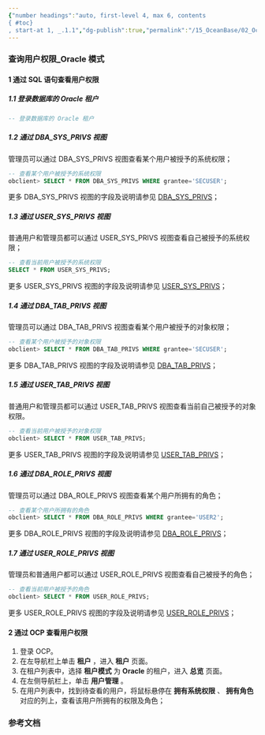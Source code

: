 ```yaml
---
{"number headings":"auto, first-level 4, max 6, contents
{ #toc}
, start-at 1, _.1.1","dg-publish":true,"permalink":"/15_OceanBase/02_OceanBase 基本操作/集群和多租户管理/租户管理/管理用户和权限/查询用户权限_Oracle 模式/","dgPassFrontmatter":true}
---
```



### 查询用户权限_Oracle 模式

#### 1 通过 SQL 语句查看用户权限
##### 1.1 登录数据库的 Oracle 租户
```sql
-- 登录数据库的 Oracle 租户

```
##### 1.2 通过 DBA_SYS_PRIVS 视图
管理员可以通过 DBA_SYS_PRIVS 视图查看某个用户被授予的系统权限；
```sql
-- 查看某个用户被授予的系统权限
obclient> SELECT * FROM DBA_SYS_PRIVS WHERE grantee='SECUSER';
```
更多 DBA_SYS_PRIVS 视图的字段及说明请参见 [DBA_SYS_PRIVS](https://www.oceanbase.com/docs/enterprise-oceanbase-database-cn-10000000000945052)；

##### 1.3 通过 USER_SYS_PRIVS 视图
普通用户和管理员都可以通过 USER_SYS_PRIVS 视图查看自己被授予的系统权限；
```sql
-- 查看当前用户被授予的系统权限
SELECT * FROM USER_SYS_PRIVS;
```
更多 USER_SYS_PRIVS 视图的字段及说明请参见 [USER_SYS_PRIVS](https://www.oceanbase.com/docs/enterprise-oceanbase-database-cn-10000000000945125)；

##### 1.4 通过 DBA_TAB_PRIVS 视图
管理员可以通过 DBA_TAB_PRIVS 视图查看某个用户被授予的对象权限；
```sql
-- 查看某个用户被授予的对象权限
obclient> SELECT * FROM DBA_TAB_PRIVS WHERE grantee='SECUSER';
```
更多 DBA_TAB_PRIVS 视图的字段及说明请参见 [DBA_TAB_PRIVS](https://www.oceanbase.com/docs/enterprise-oceanbase-database-cn-10000000000945059)；

##### 1.5 通过 USER_TAB_PRIVS 视图
普通用户和管理员都可以通过 USER_TAB_PRIVS 视图查看当前自己被授予的对象权限。
```sql
-- 查看当前用户被授予的对象权限
obclient> SELECT * FROM USER_TAB_PRIVS;
```
更多 USER_TAB_PRIVS 视图的字段及说明请参见 [USER_TAB_PRIVS](https://www.oceanbase.com/docs/enterprise-oceanbase-database-cn-10000000000944435)；

##### 1.6 通过 DBA_ROLE_PRIVS 视图
管理员可以通过 DBA_ROLE_PRIVS 视图查看某个用户所拥有的角色；
```sql
-- 查看某个用户所拥有的角色
obclient> SELECT * FROM DBA_ROLE_PRIVS WHERE grantee='USER2';
```
更多 DBA_ROLE_PRIVS 视图的字段及说明请参见 [DBA_ROLE_PRIVS](https://www.oceanbase.com/docs/enterprise-oceanbase-database-cn-10000000000945040)；

##### 1.7 通过 USER_ROLE_PRIVS 视图
管理员和普通用户都可以通过 USER_ROLE_PRIVS 视图查看自己被授予的角色；
```sql
-- 查看当前用户被授予的角色
obclient> SELECT * FROM USER_ROLE_PRIVS;
```
更多 USER_ROLE_PRIVS 视图的字段及说明请参见 [USER_ROLE_PRIVS](https://www.oceanbase.com/docs/enterprise-oceanbase-database-cn-10000000000945118)；
#### 2 通过 OCP 查看用户权限

1. 登录 OCP。
2. 在左导航栏上单击 **租户** ，进入 **租户** 页面。
3. 在租户列表中，选择 **租户模式** 为 **Oracle** 的租户，进入 **总览** 页面。
4. 在左侧导航栏上，单击 **用户管理** 。
5. 在用户列表中，找到待查看的用户，将鼠标悬停在 **拥有系统权限** 、 **拥有角色** 对应的列上，查看该用户所拥有的权限及角色；


### 参考文档

